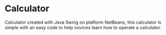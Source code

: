 # Calculator
 Calculator created with Java Swing on platform NetBeans, this calculator is simple with an easy code to help novices learn how to operate a calculator.

